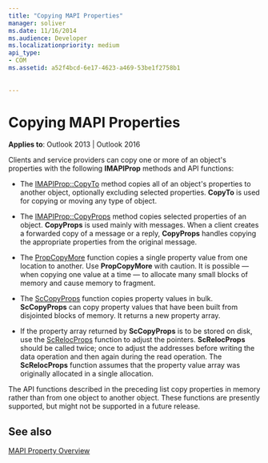 ```yaml
---
title: "Copying MAPI Properties"
manager: soliver
ms.date: 11/16/2014
ms.audience: Developer
ms.localizationpriority: medium
api_type:
- COM
ms.assetid: a52f4bcd-6e17-4623-a469-53be1f2758b1
 
 
---
```


# Copying MAPI Properties

  
  
**Applies to**: Outlook 2013 | Outlook 2016 
  
Clients and service providers can copy one or more of an object's properties with the following **IMAPIProp** methods and API functions: 
  
- The [IMAPIProp::CopyTo](imapiprop-copyto.md) method copies all of an object's properties to another object, optionally excluding selected properties. **CopyTo** is used for copying or moving any type of object. 
    
- The [IMAPIProp::CopyProps](imapiprop-copyprops.md) method copies selected properties of an object. **CopyProps** is used mainly with messages. When a client creates a forwarded copy of a message or a reply, **CopyProps** handles copying the appropriate properties from the original message. 
    
- The [PropCopyMore](propcopymore.md) function copies a single property value from one location to another. Use **PropCopyMore** with caution. It is possible — when copying one value at a time — to allocate many small blocks of memory and cause memory to fragment. 
    
- The [ScCopyProps](sccopyprops.md) function copies property values in bulk. **ScCopyProps** can copy property values that have been built from disjointed blocks of memory. It returns a new property array. 
    
- If the property array returned by **ScCopyProps** is to be stored on disk, use the [ScRelocProps](screlocprops.md) function to adjust the pointers. **ScRelocProps** should be called twice; once to adjust the addresses before writing the data operation and then again during the read operation. The **ScRelocProps** function assumes that the property value array was originally allocated in a single allocation. 
    
The API functions described in the preceding list copy properties in memory rather than from one object to another object. These functions are presently supported, but might not be supported in a future release.
  
## See also



[MAPI Property Overview](mapi-property-overview.md)

